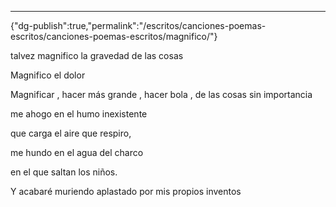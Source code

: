 ---
{"dg-publish":true,"permalink":"/escritos/canciones-poemas-escritos/canciones-poemas-escritos/magnifico/"}

 

talvez magnifico la gravedad de las cosas

Magnifico el dolor

Magnificar , hacer más grande , hacer bola , de las cosas sin importancia

me ahogo en el humo inexistente

que carga el aire que respiro,

me hundo en el agua del charco

en el que saltan los niños.

Y acabaré muriendo aplastado por mis propios inventos

